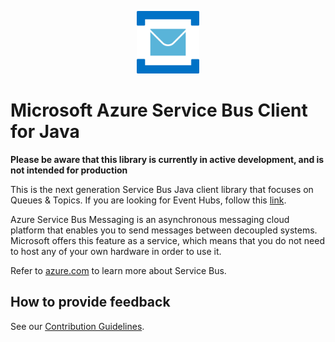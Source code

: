 <p align="center">
  <img src="service-bus.png" alt="Microsoft Azure Relay" width="100"/>
</p>

# Microsoft Azure Service Bus Client for Java

**Please be aware that this library is currently in active development, and is not intended for production**

This is the next generation Service Bus Java client library that focuses on Queues & Topics. If you are looking for Event Hubs, follow this [link](https://github.com/azure/azure-event-hubs-java).

Azure Service Bus Messaging is an asynchronous messaging cloud platform that enables you to send messages between decoupled systems. Microsoft offers this feature as a service, which means that you do not need to host any of your own hardware in order to use it.

Refer to [azure.com](https://azure.microsoft.com/services/service-bus/) to learn more about Service Bus. 

## How to provide feedback

See our [Contribution Guidelines](./.github/CONTRIBUTING.md).
